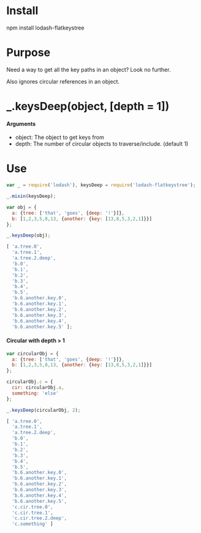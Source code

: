 # Install
npm install lodash-flatkeystree

# Purpose

Need a way to get all the key paths in an object? Look no further.

Also ignores circular references in an object.

# _.keysDeep(object, [depth = 1])

#### Arguments

* object: The object to get keys from
* depth: The number of circular objects to traverse/include. (default 1)

# Use

```js
var _ = require('lodash'), keysDeep = require('lodash-flatkeystree');

_.mixin(keysDeep);

var obj = {
  a: {tree: ['that', 'goes', {deep: '!'}]},
  b: [1,2,3,5,8,13, {another: {key: [13,8,5,3,2,1]}}]
};

_.keysDeep(obj);

[ 'a.tree.0',
  'a.tree.1',
  'a.tree.2.deep',
  'b.0',
  'b.1',
  'b.2',
  'b.3',
  'b.4',
  'b.5',
  'b.6.another.key.0',
  'b.6.another.key.1',
  'b.6.another.key.2',
  'b.6.another.key.3',
  'b.6.another.key.4',
  'b.6.another.key.5' ];

```

#### Circular with depth > 1
```js
var circularObj = {
  a: {tree: ['that', 'goes', {deep: '!'}]},
  b: [1,2,3,5,8,13, {another: {key: [13,8,5,3,2,1]}}]
};

circularObj.c = {
  cir: circularObj.a,
  something: 'else'
};

_.keysDeep(circularObj, 2);

[ 'a.tree.0',
  'a.tree.1',
  'a.tree.2.deep',
  'b.0',
  'b.1',
  'b.2',
  'b.3',
  'b.4',
  'b.5',
  'b.6.another.key.0',
  'b.6.another.key.1',
  'b.6.another.key.2',
  'b.6.another.key.3',
  'b.6.another.key.4',
  'b.6.another.key.5',
  'c.cir.tree.0',
  'c.cir.tree.1',
  'c.cir.tree.2.deep',
  'c.something' ]

```
